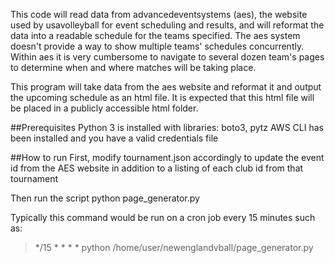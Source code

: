 This code will read data from advancedeventsystems (aes), the website used by usavolleyball for event scheduling and results, and will reformat the data into a readable schedule for the teams specified.  The aes system doesn't provide a way to show multiple teams' schedules concurrently.  Within aes it is very cumbersome to navigate to several dozen team's pages to determine when and where matches will be taking place.  

This program will take data from the aes website and reformat it and output the upcoming schedule as an html file.  It is expected that this html file will be placed in a publicly accessible html folder.

##Prerequisites
Python 3 is installed with libraries: boto3, pytz
AWS CLI has been installed and you have a valid credentials file

##How to run
First, modify tournament.json accordingly to update the event id from the AES website in addition to a listing of each club id from that tournament

Then run the script
python page_generator.py

Typically this command would be run on a cron job every 15 minutes such as:
> */15 * * * * python /home/user/newenglandvball/page_generator.py

